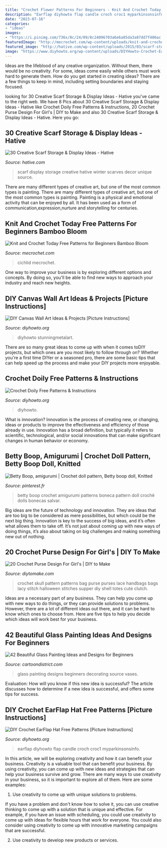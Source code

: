 ```yaml
---
title: "Crochet Flower Patterns For Beginners - Knit And Crochet Today Free Patterns For Beginners Bamboo Bloom"
description: "Earflap diyhowto flap candle croch croc1 myparkinsonsinfo"
date: "2023-07-16"
categories:
- "ideas"
images:
- "https://i.pinimg.com/736x/8c/24/09/8c24096703a6e6a85da3a87dd7f406ac.jpg"
featuredImage: "http://mecrochet.com/wp-content/uploads/knit-and-crochet-today-free-patterns-for-beginners-bamboo-bloom-universal-yarn-creative-network-1024x1536.jpg"
featured_image: "http://hative.com/wp-content/uploads/2015/03/scarf-storage-ideas/4-creative-scarf-storage-and-display-ideas.jpg"
image: "https://www.diyhowto.org/wp-content/uploads/DIYHowto-Crochet-Ear-Flap-Hat-Free-Pattern-12.jpg"
---
```



Ideas are the lifeblood of any creative organization. Without them, there would be no creativity. For some, ideas come easily while others must work hard to generate them. How do you get started in creating ideas? There are a few things to keep in mind, including setting boundaries and staying focused.

	

		
looking for 30 Creative Scarf Storage &amp; Display Ideas - Hative you've came to the right web. We have 8 Pics about 30 Creative Scarf Storage &amp; Display Ideas - Hative like Crochet Doily Free Patterns &amp; Instructions, 20 Crochet Purse Design For Girl&#039;s | DIY to Make and also 30 Creative Scarf Storage &amp; Display Ideas - Hative. Here you go:
		
    
## 30 Creative Scarf Storage &amp; Display Ideas - Hative

<img loading=lazy src="http://hative.com/wp-content/uploads/2015/03/scarf-storage-ideas/4-creative-scarf-storage-and-display-ideas.jpg" onerror="this.onerror=null;this.src='https://tse2.mm.bing.net/th?id=OIP.rnm8gfVyBMAJM-78RhnqxwHaJ4&amp;pid=15.1';" alt="30 Creative Scarf Storage &amp; Display Ideas - Hative">

_Source: hative.com_

>scarf display storage creative hative winter scarves decor unique source. 

	

There are many different types of creative art, but one of the most common types is painting.
There are many different types of creative art, but one of the most common types is painting. Painting is a physical and emotional activity that can be enjoyed by all. It has been used as a form of communication,expression,nurture and storytelling for centuries.

    
## Knit And Crochet Today Free Patterns For Beginners Bamboo Bloom

<img loading=lazy src="http://mecrochet.com/wp-content/uploads/knit-and-crochet-today-free-patterns-for-beginners-bamboo-bloom-universal-yarn-creative-network-1024x1536.jpg" onerror="this.onerror=null;this.src='https://tse1.mm.bing.net/th?id=OIP.ZvKbU2vuBRN0wysABsT0GQHaLH&amp;pid=15.1';" alt="Knit and Crochet Today Free Patterns for Beginners Bamboo Bloom">

_Source: mecrochet.com_

>cichlid mecrochet. 

	

One way to improve your business is by exploring different options and concepts. By doing so, you'll be able to find new ways to approach your industry and reach new heights.

    
## DIY Canvas Wall Art Ideas &amp; Projects [Picture Instructions]

<img loading=lazy src="http://www.diyhowto.org/wp-content/uploads/DIYHowto-DIY-Canvas-Wall-Art-Ideas-Tutorials-Picture-Instructions-16.jpg" onerror="this.onerror=null;this.src='https://tse4.mm.bing.net/th?id=OIP.HJBLEHa-6aumcRhvfANYLgHaPl&amp;pid=15.1';" alt="DIY Canvas Wall Art Ideas &amp; Projects [Picture Instructions]">

_Source: diyhowto.org_

>diyhowto stunningmetalart. 

	

There are so many great ideas to come up with when it comes toDIY projects, but which ones are you most likely to follow through on? Whether you're a first time DIYer or a seasoned pro, there are some basic tips that can help speed up the process and make your DIY projects more enjoyable.

    
## Crochet Doily Free Patterns &amp; Instructions

<img loading=lazy src="https://www.diyhowto.org/wp-content/uploads/DIYHowto-Crochet-Doily-Free-Patterns-20-1.jpg" onerror="this.onerror=null;this.src='https://tse3.mm.bing.net/th?id=OIP.hH80fuswDS8KQYKMGTAeiAHaRJ&amp;pid=15.1';" alt="Crochet Doily Free Patterns &amp; Instructions">

_Source: diyhowto.org_

>diyhowto. 

	

What is innovation?
Innovation is the process of creating new, or changing, ideas or products to improve the effectiveness and efficiency of those already in use. Innovation has a broad definition, but typically it refers to scientific, technological, and/or social innovations that can make significant changes in human behavior or economy.

    
## Betty Boop, Amigurumi | Crochet Doll Pattern, Betty Boop Doll, Knitted

<img loading=lazy src="https://i.pinimg.com/736x/8c/24/09/8c24096703a6e6a85da3a87dd7f406ac.jpg" onerror="this.onerror=null;this.src='https://tse4.mm.bing.net/th?id=OIP.ubveUsjw0wrtoAcDZJO7lwHaNJ&amp;pid=15.1';" alt="Betty Boop, amigurumi | Crochet doll pattern, Betty boop doll, Knitted">

_Source: pinterest.fr_

>betty boop crochet amigurumi patterns boneca pattern doll crochê dolls bonecas salvar. 

	

Big ideas are the future of technology and innovation. They are ideas that are too big to be considered as mere possibilities, but which could be the next big thing. Innovation is key to the success of big ideas, and it’s often what allows them to take off. It’s not just about coming up with new ways of doing things, it’s also about taking on big challenges and making something new out of nothing.

    
## 20 Crochet Purse Design For Girl&#039;s | DIY To Make

<img loading=lazy src="http://www.diytomake.com/wp-content/uploads/2016/12/Cabdle-Knit-Crochet-Purse.jpg" onerror="this.onerror=null;this.src='https://tse2.mm.bing.net/th?id=OIP.RhgFJ1DroyhVudYrX9F-FQHaJ4&amp;pid=15.1';" alt="20 Crochet Purse Design For Girl&#039;s | DIY to Make">

_Source: diytomake.com_

>crochet skull pattern patterns bag purse purses lace handbags bags lacy stitch halloween stitches supper diy shell totes cute clutch. 

	

Ideas are a necessary part of any business. They can help you come up with new ways to do things, or they can provide solutions to problems. However, there are a lot of different ideas out there, and it can be hard to know which ones to choose from. Here are five tips to help you decide which ideas will work best for your business.

    
## 42 Beautiful Glass Painting Ideas And Designs For Beginners

<img loading=lazy src="http://www.cartoondistrict.com/wp-content/uploads/2017/07/Glass-Painting-Ideas-and-Designs-for-Beginners12.jpg" onerror="this.onerror=null;this.src='https://tse2.mm.bing.net/th?id=OIP.WZTF6-UGlmA5aYZq5dws6QHaLH&amp;pid=15.1';" alt="42 Beautiful Glass Painting Ideas and Designs for Beginners">

_Source: cartoondistrict.com_

>glass painting designs beginners decorating source vases. 

	

Evaluation: How will you know if this new idea is successful?
The article discusses how to determine if a new idea is successful, and offers some tips for success.

    
## DIY Crochet EarFlap Hat Free Patterns [Picture Instructions]

<img loading=lazy src="https://www.diyhowto.org/wp-content/uploads/DIYHowto-Crochet-Ear-Flap-Hat-Free-Pattern-12.jpg" onerror="this.onerror=null;this.src='https://tse1.mm.bing.net/th?id=OIP.izdxtis-GPPzG8s1UZDTGwHaPl&amp;pid=15.1';" alt="DIY Crochet EarFlap Hat Free Patterns [Picture Instructions]">

_Source: diyhowto.org_

>earflap diyhowto flap candle croch croc1 myparkinsonsinfo. 

	

In this article, we will be exploring creativity and how it can benefit your business.
Creativity is a valuable tool that can benefit your business. By using creativity, you can come up with new ideas and strategies that can help your business survive and grow. There are many ways to use creativity in your business, so it is important to explore all of them. Here are some examples:
1. Use creativity to come up with unique solutions to problems.

If you have a problem and don't know how to solve it, you can use creative thinking to come up with a solution that is unique and effective. For example, if you have an issue with scheduling, you could use creativity to come up with ideas for flexible hours that work for everyone. You could also consider using creativity to come up with innovative marketing campaigns that are successful.

2. Use creativity to develop new products or services.

